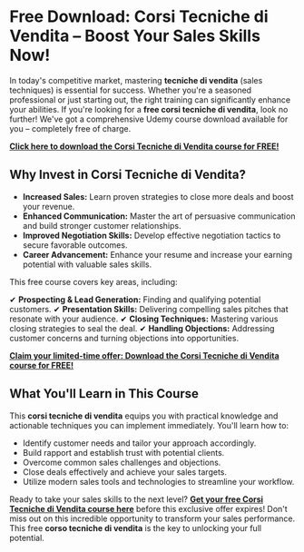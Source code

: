 # Free Download: Corsi Tecniche di Vendita – Boost Your Sales Skills Now!

In today's competitive market, mastering **tecniche di vendita** (sales techniques) is essential for success. Whether you're a seasoned professional or just starting out, the right training can significantly enhance your abilities. If you're looking for a **free corsi tecniche di vendita**, look no further! We've got a comprehensive Udemy course download available for you – completely free of charge.

[**Click here to download the Corsi Tecniche di Vendita course for FREE!**](https://udemywork.com/corsi-tecniche-di-vendita)

## Why Invest in Corsi Tecniche di Vendita?

*   **Increased Sales:** Learn proven strategies to close more deals and boost your revenue.
*   **Enhanced Communication:** Master the art of persuasive communication and build stronger customer relationships.
*   **Improved Negotiation Skills:** Develop effective negotiation tactics to secure favorable outcomes.
*   **Career Advancement:** Enhance your resume and increase your earning potential with valuable sales skills.

This free course covers key areas, including:

✔ **Prospecting & Lead Generation:** Finding and qualifying potential customers.
✔ **Presentation Skills:** Delivering compelling sales pitches that resonate with your audience.
✔ **Closing Techniques:** Mastering various closing strategies to seal the deal.
✔ **Handling Objections:** Addressing customer concerns and turning objections into opportunities.

[**Claim your limited-time offer: Download the Corsi Tecniche di Vendita course for FREE!**](https://udemywork.com/corsi-tecniche-di-vendita)

## What You'll Learn in This Course

This **corsi tecniche di vendita** equips you with practical knowledge and actionable techniques you can implement immediately. You'll learn how to:

*   Identify customer needs and tailor your approach accordingly.
*   Build rapport and establish trust with potential clients.
*   Overcome common sales challenges and objections.
*   Close deals effectively and achieve your sales targets.
*   Utilize modern sales tools and technologies to streamline your workflow.

Ready to take your sales skills to the next level? **[Get your free Corsi Tecniche di Vendita course here](https://udemywork.com/corsi-tecniche-di-vendita)** before this exclusive offer expires! Don't miss out on this incredible opportunity to transform your sales performance. This free **corso tecniche di vendita** is the key to unlocking your full potential.
